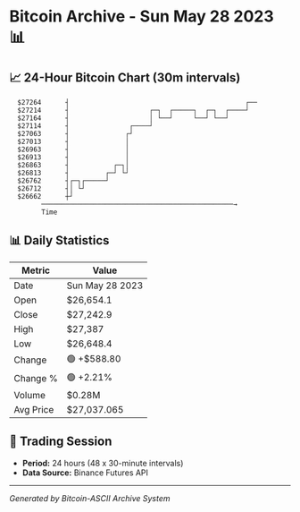 # Bitcoin Archive - Sun May 28 2023 📊

## 📈 24-Hour Bitcoin Chart (30m intervals)

```
  $27264      ┤                                            ┌── 
  $27214      ┤                    ┌─┐  ┌─────┐  ┌─┐  ┌────┘   
  $27164      ┤                    │ └──┘     └──┘ └──┘        
  $27114      ┤               ┌────┘                           
  $27063      ┤              ┌┘                                
  $27013      ┤              │                                 
  $26963      ┤              │                                 
  $26913      ┤              │                                 
  $26863      ┤           ┌─┐│                                 
  $26813      ┤         ┌─┘ └┘                                 
  $26762      ┤┌─┐┌─────┘                                      
  $26712      ┤│ └┘                                            
  $26662      ┼┘                                               
        ────────────────────────────────────────────────→
        Time
```

## 📊 Daily Statistics

| Metric | Value |
|--------|-------|
| Date | Sun May 28 2023 |
| Open | $26,654.1 |
| Close | $27,242.9 |
| High | $27,387 |
| Low | $26,648.4 |
| Change | 🟢 +$588.80 |
| Change % | 🟢 +2.21% |
| Volume | $0.28M |
| Avg Price | $27,037.065 |

## 📅 Trading Session

- **Period:** 24 hours (48 x 30-minute intervals)
- **Data Source:** Binance Futures API

---
*Generated by Bitcoin-ASCII Archive System*
